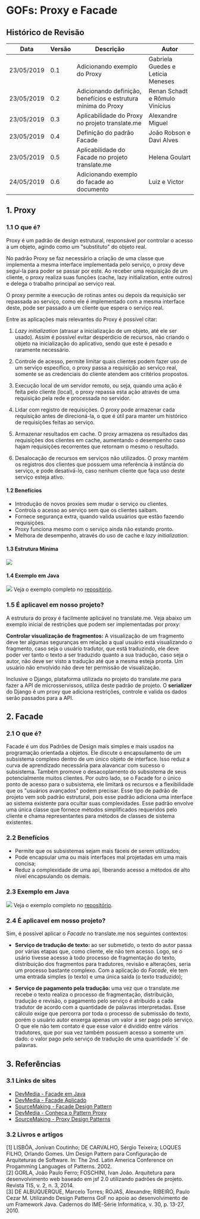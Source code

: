 # GOFs: Proxy e Facade

## Histórico de Revisão
| Data | Versão | Descrição | Autor |
|---|---|---|---|
| 23/05/2019 | 0.1 | Adicionando exemplo do Proxy | Gabriela Guedes e Letícia Meneses |
| 23/05/2019 | 0.2 | Adicionando definição, benefícios e estrutura mínima do Proxy | Renan Schadt e Rômulo Vinícius |
| 23/05/2019 | 0.3 | Aplicabilidade do Proxy no projeto translate.me | Alexandre Miguel |
| 23/05/2019 | 0.4 | Definição do padrão Facade | João Robson e Davi Alves |
| 23/05/2019 | 0.5 | Aplicabilidade do Facade no projeto translate.me | Helena Goulart |
| 24/05/2019 | 0.6 | Adicionando exemplo do facade ao documento | Luiz e Victor |


## 1. Proxy
### 1.1 O que é?
Proxy é um padrão de design estrutural, responsável por controlar o acesso a um objeto, agindo como um "substituto" do objeto real.

No padrão Proxy se faz necessário a criação de uma classe que implementa a mesma interface implementada pelo serviço, o proxy deve seguí-la para poder se passar por este. Ao receber uma requisição de um cliente, o proxy realiza suas funções (cache, lazy initialization, entre outros) e delega o trabalho principal ao serviço real.

O proxy permite a execução de rotinas antes ou depois da requisição ser repassada ao serviço, como ele é implementado com a mesma interface deste, pode ser passado a um cliente que espera o serviço real.

Entre as aplicações mais relevantes do Proxy é possível citar:
1. _Lazy initialization_ (atrasar a inicialização de um objeto, até ele ser usado). Assim é possível evitar desperdício de recursos, não criando o objeto na inicialização do aplicativo, sendo que este é pesado e raramente necessário.

2. Controle de acesso, permite limitar quais clientes podem fazer uso de um serviço específico, o proxy passa a requisição ao serviço real, somente se as credenciais do cliente atendem aos critérios propostos.

3. Execução local de um servidor remoto, ou seja, quando uma ação é feita pelo cliente (local), o proxy repassa esta ação através de uma requisição pela rede e processada no servidor.

4. Lidar com registro de requisições. O proxy pode armazenar cada requisição antes de direcioná-la, o que é útil para manter um histórico de requisições feitas ao serviço.

5. Armazenar resultados em cache. O proxy armazena os resultados das requisições dos clientes em cache, aumentando o desempenho caso hajam requisições recorrentes que retornam o mesmo o resultado.

6. Desalocação de recursos em serviços não utilizados. O proxy mantém os registros dos clientes que possuem uma referência à instância do serviço, e pode desativá-lo, caso nenhum cliente que faça uso deste serviço esteja ativo.


#### 1.2 Benefícios
* Introdução de novos proxies sem mudar o serviço ou clientes.
* Controla o acesso ao serviço sem que os clientes saibam.
* Fornece segurança extra, quando valida usuários que estão fazendo requisições.
* Proxy funciona mesmo com o serviço ainda não estando pronto.
* Melhora de desempenho, através do uso de cache e _lazy initialization_.

#### 1.3 Estrutura Mínima

![](../../../assets/desenho/padroes/proxy_pattern.png)

#### 1.4 Exemplo em Java
![](../../../assets/desenho/padroes/DiagramaProxy.png)
Veja o exemplo completo no [repositório](https://github.com/translate-me/exemplosGOF/tree/master/proxy).

### 1.5 É aplicavel em nosso projeto?
A estrutura do proxy é facilmente aplicável no translate.me. Veja abaixo um exemplo inicial de restrições que podem ser implementadas por proxy:

__Controlar visualização de fragmentos:__ A visualização de um fragmento deve ter algumas seguranças em relação a qual usuário está visualizando o fragmento, caso seja o usuário tradutor, que está traduzindo, ele deve poder ver tanto o texto a ser traduzido quanto a sua tradução, caso seja o autor, não deve ser visto a tradução até que a mesma esteja pronta. Um usuário não envolvido não deve ter permissão de visualização.

Inclusive o Django, plataforma utilizada no projeto do translate.me para fazer a API de microsservissos, utiliza deste padrão de projeto. O __serializer__ do Django é um proxy que adiciona restrições, controle e valida os dados serão passados para a API.

## 2. Facade
### 2.1 O que é?
Facade é um dos Padrões de Design mais simples e mais usados na programação orientada a objetos. Ele discute o encapsulamento de um subsistema complexo dentro de um único objeto de interface. Isso reduz a curva de aprendizado necessária para alavancar com sucesso o subsistema. Também promove o desacoplamento do subsistema de seus potencialmente muitos clientes. Por outro lado, se o Facade for o único ponto de acesso para o subsistema, ele limitará os recursos e a flexibilidade que os "usuários avançados" podem precisar. Esse tipo de padrão de projeto vem sob padrão estrutural, pois esse padrão adiciona uma interface ao sistema existente para ocultar suas complexidades.
Esse padrão envolve uma única classe que fornece métodos simplificados requeridos pelo cliente e chama representantes para métodos de classes de sistema existentes.

### 2.2 Benefícios

* Permite que os subsistemas sejam mais fáceis de serem utilizados;
* Pode encapsular uma ou mais interfaces mal projetadas em uma mais concisa;
* Reduz a complexidade de uma api, liberando acesso a métodos de alto nível encapsulando os demais.

### 2.3 Exemplo em Java
![](../../../assets/desenho/padroes/facade_class_diagram.png)
Veja o exemplo completo no [repositório](https://github.com/translate-me/exemplosGOF/tree/master/facade).

### 2.4 É aplicavel em nosso projeto?
Sim, é possível aplicar o _Facade_ no translate.me nos seguintes contextos:

* <b> Serviço de tradução de texto: </b> ao ser submetido, o texto do autor passa por várias etapas que, como cliente, ele não tem acesso. Logo, se o usário tivesse acesso à todo processo de fragmentação do texto, distribuição dos fragmentos para tradutores, revisão e alterações, seria um processo bastante complexo. Com a aplicação do _Facade_, ele tem uma entrada simples (o texto) e uma única saída (o texto traduzido);

* <b> Serviço de pagamento pela tradução: </b> uma vez que o translate.me recebe o texto realiza o processo de fragmentação, distribuição, tradução e revisão, o pagamento pelo serviço é atribuído a cada tradutor de acordo com a quantidade de palavras interpretadas. Esse cálculo exige que percorra por toda o processo de submissão do texto, porém o usuário autor enxerga apenas um valor a ser pago pelo serviço. O que ele não tem contato é que esse valor é dividido entre vários tradutores, que por sua vez também possuem acesso a somente um dado: o valor pago pelo serviço de tradução de uma quantidade 'x' de palavras.

## 3. Referências

### 3.1 Links de sites
* [DevMedia - Facade em Java](https://www.devmedia.com.br/padrao-de-projeto-facade-em-java/26476)
* [DevMedia - Facade Aplicado](https://www.devmedia.com.br/o-padrao-facade-aplicado/12683)
* [SourceMaking - Facade Design Pattern](https://sourcemaking.com/design_patterns/facade)
* [DevMedia - Conheça o Pattern Proxy](https://www.devmedia.com.br/conheca-o-pattern-proxy-gof-gang-of-four/4066)
* [SourceMaking - Proxy Design Patterns](https://sourcemaking.com/design_patterns/proxy)

### 3.2 Livros e artigos

[1] LISBÔA, Jonivan Coutinho; DE CARVALHO, Sérgio Teixeira; LOQUES FILHO, Orlando Gomes. Um Design Pattern para Configuração de Arquiteturas de Software. In: The 2nd. Latin America Conference on Progamming Languages of Patterns. 2002. <br>
[2] GORLA, João Paulo Ferro; FOSCHINI, Ivan João. Arquitetura para desenvolvimento web baseado em jsf 2.0 utilizando padrões de projeto. Revista TIS, v. 2, n. 3, 2014. <br>
[3] DE ALBUQUERQUE, Marcelo Torres; ROJAS, Alexandre; RIBEIRO, Paulo Cezar M. Utilizando Design Patterns GoF no apoio ao desenvolvimento de um Framework Java. Cadernos do IME-Série Informática, v. 30, p. 13-27, 2010.
